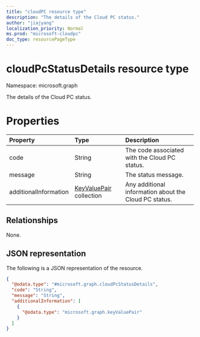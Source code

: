```yaml
---
title: "cloudPC resource type"
description: "The details of the Cloud PC status."
author: "jiajyang"
localization_priority: Normal
ms.prod: "microsoft-cloudpc"
doc_type: resourcePageType
---
```


# cloudPcStatusDetails resource type

Namespace: microsoft.graph

The details of the Cloud PC status.

# Properties

|Property|Type|Description|
|:---|:---|:---|
|code|String|The code associated with the Cloud PC status.|
|message|String|The status message.|
|additionalInformation|[KeyValuePair](../resources/keyvaluepair.md) collection|Any additional information about the Cloud PC status.|

## Relationships

None.

## JSON representation

The following is a JSON representation of the resource.
<!-- {
  "blockType": "resource",
  "@odata.type": "microsoft.graph.cloudPcStatusDetails",
  "openType": false
}
-->

``` json
{
  "@odata.type": "#microsoft.graph.cloudPcStatusDetails",
  "code": "String",
  "message": "String",
  "additionalInformation": [
    {
      "@odata.type": "microsoft.graph.keyValuePair"
    }
  ]
}
```
